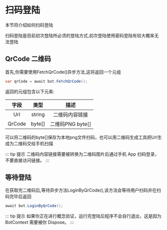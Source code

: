 # 扫码登陆

本节将介绍如何扫码登陆

扫码登陆是目前初次登陆所必须的登陆方式,初次登陆使用密码登陆有较大概率无法登陆

## QrCode 二维码

首先,你需要使用FetchQrCode()异步方法,这将返回一个元组

```csharp
var qrCode = await bot.FetchQrCode();
```

返回的元组包含以下元素:

|  字段  |  类型  |     描述     |
| :----: | :----: | :----------: |
|  Url   | string |  二维码内容链接  |
| QrCode | byte[] | 二维码PNG byte[] |

可以将二维码的byte[]保存为本地png文件扫码，也可以用二维码生成工具把Url生成为二维码交给手机扫描

::: tip 提示
二维码内容链接需要被转换为二维码图片后通过手机 App 扫码登录，不要直接访问链接。
:::

## 等待登陆

在获取完二维码后,等待异步方法LoginByQrCode(),该方法会等待用户扫码并在扫码完毕后返回

```csharp
await bot.LoginByQrCode();
```

::: tip 提示
如果你正在进行概念验证，运行完登陆后程序不会自行退出，这是因为 BotContext 需要被你 Dispose。
:::